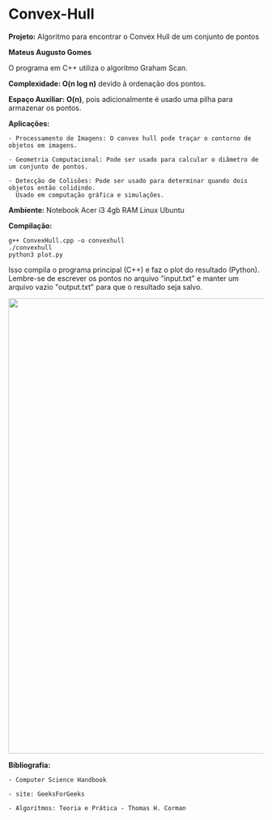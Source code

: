 # Convex-Hull
**Projeto:** Algoritmo para encontrar o Convex Hull de um conjunto de pontos

**Mateus Augusto Gomes**

O programa em C++ utiliza o algoritmo Graham Scan.

**Complexidade: O(n log n)** devido à ordenação dos pontos.

**Espaço Auxiliar:** **O(n)**, pois adicionalmente é usado uma pilha para armazenar os pontos.

**Aplicações:**

    - Processamento de Imagens: O convex hull pode traçar o contorno de objetos em imagens. 
    
    - Geometria Computacional: Pode ser usado para calcular o diâmetro de um conjunto de pontos.
    
    - Detecção de Colisões: Pode ser usado para determinar quando dois objetos então colidindo. 
      Usado em computação gráfica e simulações.



**Ambiente:** Notebook Acer i3 4gb RAM
          Linux Ubuntu


        
**Compilação:**

    g++ ConvexHull.cpp -o convexhull
    ./convexhull
    python3 plot.py
    
Isso compila o programa principal (C++) e faz o plot do resultado (Python). Lembre-se de escrever os pontos no arquivo "input.txt" e manter um arquivo vazio "output.txt" para que o resultado seja salvo.

<div align="center">
<img src="https://github.com/Mateusg2022/Convex-Hull/assets/168873690/9b25c20b-45cf-40c0-909e-33535be07684" width="900px" />
</div>

**Bibliografia:**

    - Computer Science Handbook
    
    - site: GeeksForGeeks
    
    - Algoritmos: Teoria e Prática - Thomas H. Corman
